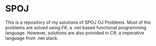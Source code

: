 SPOJ
====

This is a repository of my solutions of SPOJ OJ Problems. Most of the problems are solved using *F#*, a .net based functional programming language. However, solutions are also provided in C#, a imperative language from .net stack. 